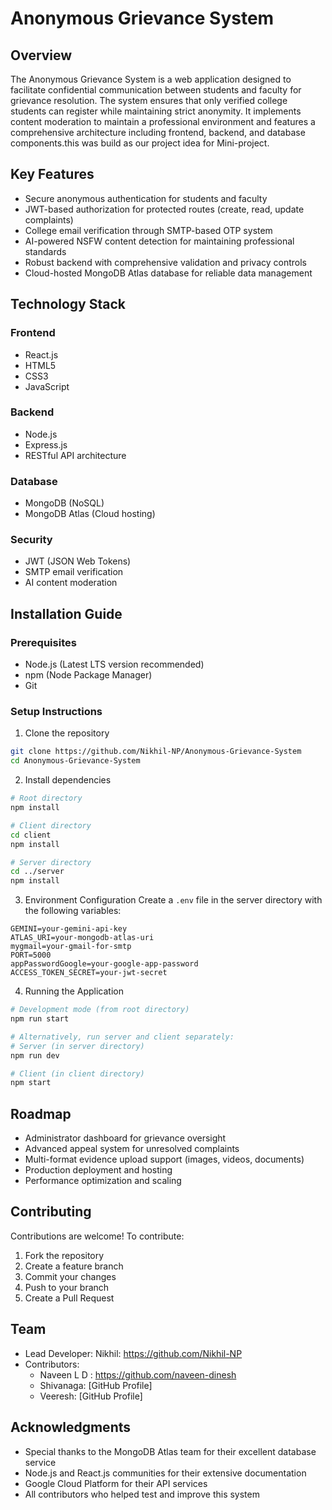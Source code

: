 # Anonymous Grievance System

## Overview
The Anonymous Grievance System is a web application designed to facilitate confidential communication between students and faculty for grievance resolution. The system ensures that only verified college students can register while maintaining strict anonymity. It implements content moderation to maintain a professional environment and features a comprehensive architecture including frontend, backend, and database components.this was build as our project idea for Mini-project.

## Key Features
- Secure anonymous authentication for students and faculty
- JWT-based authorization for protected routes (create, read, update complaints)
- College email verification through SMTP-based OTP system
- AI-powered NSFW content detection for maintaining professional standards
- Robust backend with comprehensive validation and privacy controls
- Cloud-hosted MongoDB Atlas database for reliable data management

## Technology Stack
### Frontend
- React.js
- HTML5
- CSS3
- JavaScript

### Backend
- Node.js
- Express.js
- RESTful API architecture

### Database
- MongoDB (NoSQL)
- MongoDB Atlas (Cloud hosting)

### Security
- JWT (JSON Web Tokens)
- SMTP email verification
- AI content moderation

## Installation Guide

### Prerequisites
- Node.js (Latest LTS version recommended)
- npm (Node Package Manager)
- Git

### Setup Instructions

1. Clone the repository
```bash
git clone https://github.com/Nikhil-NP/Anonymous-Grievance-System
cd Anonymous-Grievance-System
```

2. Install dependencies
```bash
# Root directory
npm install

# Client directory
cd client
npm install

# Server directory
cd ../server
npm install
```

3. Environment Configuration
Create a `.env` file in the server directory with the following variables:
```
GEMINI=your-gemini-api-key
ATLAS_URI=your-mongodb-atlas-uri
mygmail=your-gmail-for-smtp
PORT=5000
appPasswordGoogle=your-google-app-password
ACCESS_TOKEN_SECRET=your-jwt-secret
```

4. Running the Application
```bash
# Development mode (from root directory)
npm run start

# Alternatively, run server and client separately:
# Server (in server directory)
npm run dev

# Client (in client directory)
npm start
```

## Roadmap
- Administrator dashboard for grievance oversight
- Advanced appeal system for unresolved complaints
- Multi-format evidence upload support (images, videos, documents)
- Production deployment and hosting
- Performance optimization and scaling

## Contributing
Contributions are welcome! To contribute:
1. Fork the repository
2. Create a feature branch
3. Commit your changes
4. Push to your branch
5. Create a Pull Request

## Team
- Lead Developer: Nikhil: https://github.com/Nikhil-NP
- Contributors:
  - Naveen L D : https://github.com/naveen-dinesh
  - Shivanaga: [GitHub Profile]
  - Veeresh: [GitHub Profile]

## Acknowledgments

- Special thanks to the MongoDB Atlas team for their excellent database service
- Node.js and React.js communities for their extensive documentation
- Google Cloud Platform for their API services
- All contributors who helped test and improve this system